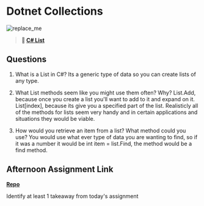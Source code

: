 # Dotnet Collections

![replace_me](https://codeworks.blob.core.windows.net/public/assets/img/illustrations/placeholder.svg)

> **📖 [C# List](https://codeworksacademy.com/fs-student-guide/resources/wk10/02-List-Methods)**

## Questions

1. What is a List in C#?
  Its a generic type of data so you can create lists of any type.

2. What List methods seem like you might use them often? Why?
  List.Add, because once you create a list you'll want to add to it and expand on it.
  List[index], because its give you a specified part of the list.
  Realisticly all of the methods for lists seem very handy and in certain applications and situations they would be viable. 

3. How would you retrieve an item from a list? What method could you use?
  You would use what ever type of data you are wanting to find, so if it was a number it would be int item = list.Find, the method would be a find method.

## Afternoon Assignment Link

**[Repo](https://github.com/KendallPowell/LastGregsList)**

Identify at least 1 takeaway from today's assignment
